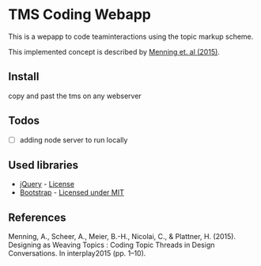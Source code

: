 # TMS Coding Webapp #

This is a wepapp to code teaminteractions using the topic markup scheme.

This implemented concept is described by [Menning et. al (2015)](https://www.researchgate.net/publication/283714467_Designing_as_Weaving_Topics_Coding_Topic_Threads_in_Design_Conversations).

## Install ##

copy and past the tms on any webserver

## Todos ##

- [ ] adding node server to run locally

## Used libraries ##

 * [jQuery](https://jquery.com/) - [License](jquery.org/license )
 * [Bootstrap](http://getbootstrap.com/) - [Licensed under MIT](https://github.com/twbs/bootstrap/blob/master/LICENSE)

## References ##

Menning, A., Scheer, A., Meier, B.-H., Nicolai, C., & Plattner, H. (2015). Designing as Weaving Topics : Coding Topic Threads in Design Conversations. In interplay2015 (pp. 1–10).